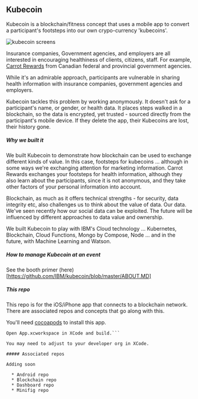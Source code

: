Kubecoin
--------

Kubecoin is a blockchain/fitness concept that uses a mobile app to convert a participant's footsteps into our own crypo-currency 'kubecoins'.

![kubecoin screens](https://raw.githubusercontent.com/antonmc/kubecoin/master/design/screens.png)


Insurance companies, Government agencies, and employers are all interested in encouraging healthiness of clients, citizens, staff. For example, [Carrot Rewards](https://www.carrotrewards.ca/home/) from Canadian federal and provincial government agencies.

While it's an admirable approach, participants are vulnerable in sharing health information with insurance companies, government agencies and employers.

Kubecoin tackles this problem by working anonymously. It doesn't ask for a participant's name, or gender, or health data. It places steps walked in a blockchain, so the data is encrypted, yet trusted - sourced directly from the participant's mobile device. If they delete the app, their Kubecoins are lost, their history gone.

##### Why we built it

We built Kubecoin to demonstrate how blockchain can be used to exchange different kinds of value. In this case, footsteps for kubecoins ... although in some ways we're exchanging attention for marketing information. Carrot Rewards exchanges your footsteps for health information, although they also learn about the participants, since it is not anonymous, and they take other factors of your personal information into account.

Blockchain, as much as it offers technical strengths - for security, data integrity etc, also challenges us to think about the value of data. Our data. We've seen recently how our social data can be exploited. The future will be influenced by different approaches to data value and ownership.

We built Kubecoin to play with IBM's Cloud technology ... Kubernetes, Blockchain, Cloud Functions, Mongo by Compose, Node ... and in the future, with Machine Learning and Watson.  

##### How to manage Kubecoin at an event

See the booth primer (here)[https://github.com/IBM/kubecoin/blob/master/ABOUT.MD]

##### This repo

This repo is for the iOS/iPhone app that connects to a blockchain network. There are associated repos and concepts that go along with this.

You'll need [cocoapods](https://cocoapods.org/) to install this app.

```Run $ pod install in your project directory.
Open App.xcworkspace in XCode and build.```

You may need to adjust to your developer org in XCode.

##### Associated repos

Adding soon

  * Android repo
  * Blockchain repo
  * Dashboard repo
  * Minifig repo
